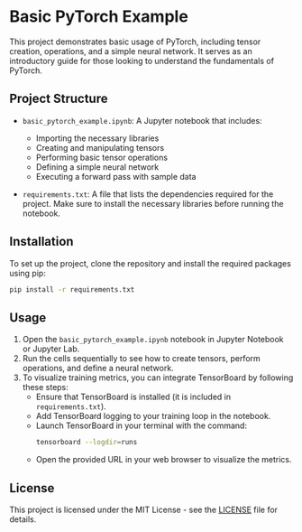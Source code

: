 # Basic PyTorch Example

This project demonstrates basic usage of PyTorch, including tensor creation, operations, and a simple neural network. It serves as an introductory guide for those looking to understand the fundamentals of PyTorch.

## Project Structure

- `basic_pytorch_example.ipynb`: A Jupyter notebook that includes:
  - Importing the necessary libraries
  - Creating and manipulating tensors
  - Performing basic tensor operations
  - Defining a simple neural network
  - Executing a forward pass with sample data

- `requirements.txt`: A file that lists the dependencies required for the project. Make sure to install the necessary libraries before running the notebook.

## Installation

To set up the project, clone the repository and install the required packages using pip:

```bash
pip install -r requirements.txt
```

## Usage

1. Open the `basic_pytorch_example.ipynb` notebook in Jupyter Notebook or Jupyter Lab.
2. Run the cells sequentially to see how to create tensors, perform operations, and define a neural network.
3. To visualize training metrics, you can integrate TensorBoard by following these steps:
   - Ensure that TensorBoard is installed (it is included in `requirements.txt`).
   - Add TensorBoard logging to your training loop in the notebook.
   - Launch TensorBoard in your terminal with the command:
     ```bash
     tensorboard --logdir=runs
     ```
   - Open the provided URL in your web browser to visualize the metrics.

## License

This project is licensed under the MIT License - see the [LICENSE](LICENSE) file for details.